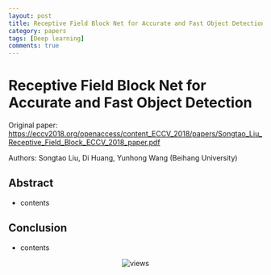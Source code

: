 ```yaml
---
layout: post
title: Receptive Field Block Net for Accurate and Fast Object Detection
category: papers
tags: [Deep learning]
comments: true
---
```


# Receptive Field Block Net for Accurate and Fast Object Detection

Original paper: https://eccv2018.org/openaccess/content_ECCV_2018/papers/Songtao_Liu_Receptive_Field_Block_ECCV_2018_paper.pdf

Authors: Songtao Liu, Di Huang, Yunhong Wang (Beihang University)

## Abstract
- contents

## Conclusion
- contents

<center>
<figure>
<img src="/assets/post_img/papers/2019-04-17-rfb_net/fig1.jpg" alt="views">
<figcaption></figcaption>
</figure>
</center>
